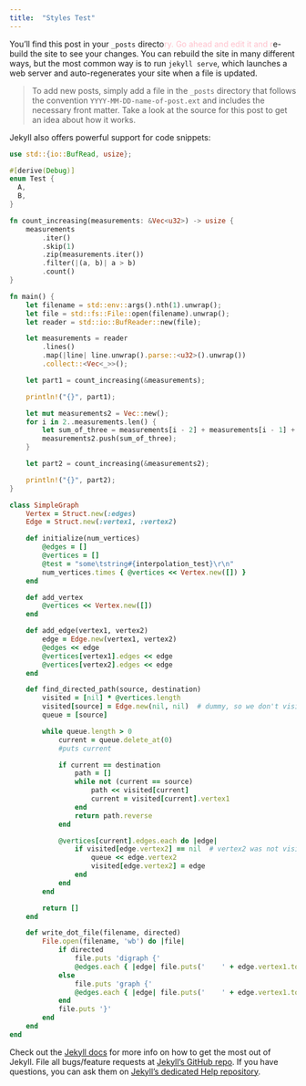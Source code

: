 ```yaml
---
title:  "Styles Test"
---
```

You’ll find this post in your `_posts` directo<span style="color: pink">ry. Go ahead and edit it and r</span>e-build the site to see your changes. You can rebuild the site in many different ways, but the most common way is to run `jekyll serve`, which launches a web server and auto-regenerates your site when a file is updated.

> To add new posts, simply add a file in the `_posts` directory that follows the convention `YYYY-MM-DD-name-of-post.ext` and includes the necessary front matter. Take a look at the source for this post to get an idea about how it works.

Jekyll also offers powerful support for code snippets:

```rust
use std::{io::BufRead, usize};

#[derive(Debug)]
enum Test {
  A,
  B,
}

fn count_increasing(measurements: &Vec<u32>) -> usize {
    measurements
        .iter()
        .skip(1)
        .zip(measurements.iter())
        .filter(|(a, b)| a > b)
        .count()
}

fn main() {
    let filename = std::env::args().nth(1).unwrap();
    let file = std::fs::File::open(filename).unwrap();
    let reader = std::io::BufReader::new(file);

    let measurements = reader
        .lines()
        .map(|line| line.unwrap().parse::<u32>().unwrap())
        .collect::<Vec<_>>();

    let part1 = count_increasing(&measurements);

    println!("{}", part1);

    let mut measurements2 = Vec::new();
    for i in 2..measurements.len() {
        let sum_of_three = measurements[i - 2] + measurements[i - 1] + measurements[i];
        measurements2.push(sum_of_three);
    }

    let part2 = count_increasing(&measurements2);

    println!("{}", part2);
}
```

```ruby
class SimpleGraph
    Vertex = Struct.new(:edges)
    Edge = Struct.new(:vertex1, :vertex2)

    def initialize(num_vertices)
        @edges = []
        @vertices = []
        @test = "some\tstring#{interpolation_test}\r\n"
        num_vertices.times { @vertices << Vertex.new([]) }
    end

    def add_vertex
        @vertices << Vertex.new([])
    end

    def add_edge(vertex1, vertex2)
        edge = Edge.new(vertex1, vertex2)
        @edges << edge
        @vertices[vertex1].edges << edge
        @vertices[vertex2].edges << edge
    end

    def find_directed_path(source, destination)
        visited = [nil] * @vertices.length
        visited[source] = Edge.new(nil, nil)  # dummy, so we don't visit the source twice
        queue = [source]

        while queue.length > 0
            current = queue.delete_at(0)
            #puts current

            if current == destination
                path = []
                while not (current == source)
                    path << visited[current]
                    current = visited[current].vertex1
                end
                return path.reverse
            end

            @vertices[current].edges.each do |edge|
                if visited[edge.vertex2] == nil  # vertex2 was not visited before
                    queue << edge.vertex2
                    visited[edge.vertex2] = edge
                end
            end
        end

        return []
    end

    def write_dot_file(filename, directed)
        File.open(filename, 'wb') do |file|
            if directed
                file.puts 'digraph {'
                @edges.each { |edge| file.puts('    ' + edge.vertex1.to_s + ' -> ' + edge.vertex2.to_s + ';') }
            else
                file.puts 'graph {'
                @edges.each { |edge| file.puts('    ' + edge.vertex1.to_s + ' -- ' + edge.vertex2.to_s + ';') }
            end
            file.puts '}'
        end
    end
end
```

Check out the [Jekyll docs][jekyll] for more info on how to get the most out of Jekyll. File all bugs/feature requests at [Jekyll’s GitHub repo][jekyll-gh]. If you have questions, you can ask them on [Jekyll’s dedicated Help repository][jekyll-help].

[jekyll]:      http://jekyllrb.com
[jekyll-gh]:   https://github.com/jekyll/jekyll
[jekyll-help]: https://github.com/jekyll/jekyll-help
